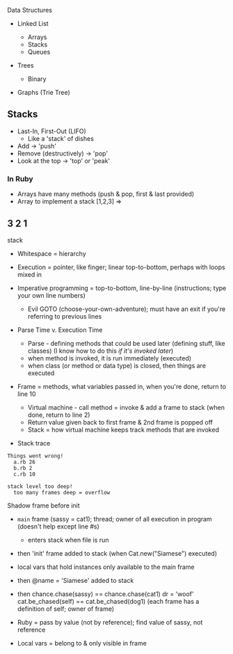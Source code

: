 Data Structures

* Linked List 
  * Arrays
  * Stacks
  * Queues
  
* Trees
  * Binary
  
* Graphs (Trie Tree)

## Stacks

* Last-In, First-Out (LIFO)
  * Like a 'stack' of dishes
* Add -> 'push'
* Remove (destructively) -> 'pop'
* Look at the top ->  'top' or 'peak'

### In Ruby
* Arrays have many methods (push & pop, first & last provided)
* Array to implement a stack 
[1,2,3] => 

3
2
1
--
stack

* Whitespace = hierarchy 
* Execution = pointer, like finger; linear top-to-bottom, perhaps with loops mixed in 
* Imperative programming = top-to-bottom, line-by-line (instructions; type your own line numbers)
  * Evil GOTO (choose-your-own-adventure); must have an exit if you're referring to previous lines
  
* Parse Time v. Execution Time 
  * Parse - defining methods that could be used later (defining stuff, like classes) (I know how to do this _if it's invoked later_)
  * when method is invoked, it is run immediately (executed)
  * when class (or method or data type) is closed, then things are executed
  
* Frame = methods, what variables passed in, when you're done, return to line 10
  * Virtual machine - call method = invoke & add a frame to stack (when done, return to line 2)
  * Return value given back to first frame & 2nd frame is popped off
  * Stack = how virtual machine keeps track methods that are invoked
  
* Stack trace 
```
Things went wrong!
  a.rb 26
  b.rb 2
  c.rb 10
```

```
stack level too deep! 
  too many frames deep = overflow
```

Shadow frame before init 
  * `main` frame (sassy = cat1); thread; owner of all execution in program (doesn't help except line #s)
    * enters stack when file is run 
  * then 'init' frame added to stack (when Cat.new("Siamese") executed)
  * local vars that hold instances only available to the main frame
  * then @name = 'Siamese' added to stack
  * then chance.chase(sassy) == chance.chase(cat1)
    dr = 'woof'
    cat.be_chased(self) == cat.be_chased(dog1) (each frame has a definition of self; owner of frame)
  * Ruby = pass by value (not by reference); find value of sassy, not reference
  

* Local vars = belong to & only visible in frame